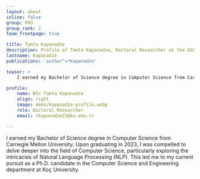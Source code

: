 ```yaml
---
layout: about
inline: false
group: PhD
group_rank: 2
team_frontpage: true

title: Tamta Kapanadze
description: Profile of Tamta Kapanadze, Doctoral Researcher at the GGLab.
lastname: Kapanadze
publications: 'author^=*Kapanadze'

teaser: >
    I earned my Bachelor of Science degree in Computer Science from Carnegie Mellon University and am a first-year Ph.D. student in Computer Science and Engineering at Koç University.

profile:
    name: BSc Tamta Kapanadze
    align: right
    image: mems/kapanadze-profile.webp
    role: Doctoral Researcher
    email: tkapanadze23@ku.edu.tr

---
```

I earned my Bachelor of Science degree in Computer Science from Carnegie Mellon University. Upon graduating in 2023, I was compelled to delve deeper into the field of Computer Science, particularly exploring the intricacies of Natural Language Processing (NLP). This led me to my current pursuit as a Ph.D. candidate in the Computer Science and Engineering department at Koç University.